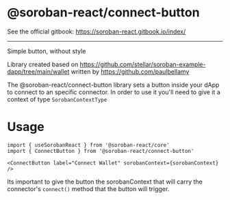 # @soroban-react/connect-button

See the official gitbook: https://soroban-react.gitbook.io/index/
___

Simple button, without style

Library created based on https://github.com/stellar/soroban-example-dapp/tree/main/wallet written by https://github.com/paulbellamy

The @soroban-react/connect-button library sets a button inside your dApp to connect to an specific connector.
In order to use it you'll need to give it a context of type `SorobanContextType`

# Usage 

```
import { useSorobanReact } from '@soroban-react/core'
import { ConnectButton } from '@soroban-react/connect-button'

```

```
<ConnectButton label="Connect Wallet" sorobanContext={sorobanContext} />
```

Its important to give the button the sorobanContext that will carry the connector's `connect()` method that the button will trigger.

